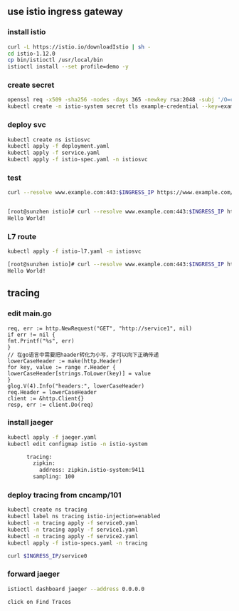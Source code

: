 ## use istio ingress gateway
### install istio
```bash
curl -L https://istio.io/downloadIstio | sh -
cd istio-1.12.0
cp bin/istioctl /usr/local/bin
istioctl install --set profile=demo -y
```

### create secret
```bash
openssl req -x509 -sha256 -nodes -days 365 -newkey rsa:2048 -subj '/O=cncamp Inc./CN=www.example.com' -keyout example.key -out example.crt
kubectl create -n istio-system secret tls example-credential --key=example.key --cert=example.crt
```

### deploy svc
```bash
kubectl create ns istiosvc
kubectl apply -f deployment.yaml
kubectl apply -f service.yaml
kubectl apply -f istio-spec.yaml -n istiosvc
```

### test
```bash
curl --resolve www.example.com:443:$INGRESS_IP https://www.example.com/healthz -v -k


[root@sunzhen istio]# curl --resolve www.example.com:443:$INGRESS_IP https://www.example.com/  -k
Hello World!  
```

### L7 route
```bash
kubectl apply -f istio-l7.yaml -n istiosvc

[root@sunzhen istio]# curl --resolve www.example.com:443:$INGRESS_IP https://www.example.com/httpserver  -k
Hello World!
```

## tracing
### edit main.go
```
req, err := http.NewRequest("GET", "http://service1", nil)
if err != nil {
fmt.Printf("%s", err)
}
// 在go语言中需要把haader转化为小写，才可以向下正确传递
lowerCaseHeader := make(http.Header)
for key, value := range r.Header {
lowerCaseHeader[strings.ToLower(key)] = value
}
glog.V(4).Info("headers:", lowerCaseHeader)
req.Header = lowerCaseHeader
client := &http.Client{}
resp, err := client.Do(req)

```

### install jaeger
```bash
kubectl apply -f jaeger.yaml
kubectl edit configmap istio -n istio-system

      tracing:
        zipkin:
          address: zipkin.istio-system:9411
        sampling: 100
```
### deploy tracing from cncamp/101
```bash
kubectl create ns tracing
kubectl label ns tracing istio-injection=enabled
kubectl -n tracing apply -f service0.yaml
kubectl -n tracing apply -f service1.yaml
kubectl -n tracing apply -f service2.yaml 
kubectl apply -f istio-specs.yaml -n tracing

curl $INGRESS_IP/service0
```


### forward jaeger
```bash
istioctl dashboard jaeger --address 0.0.0.0

click on Find Traces
```